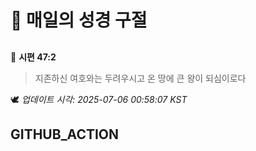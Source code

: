 # 🙏 매일의 성경 구절
##
<!-- START_BIBLE_VERSE -->
📖 **시편 47:2**
> 지존하신 여호와는 두려우시고 온 땅에 큰 왕이 되심이로다

🕊️ _업데이트 시각: 2025-07-06 00:58:07 KST_
  <!-- END_BIBLE_VERSE -->
## GITHUB_ACTION
